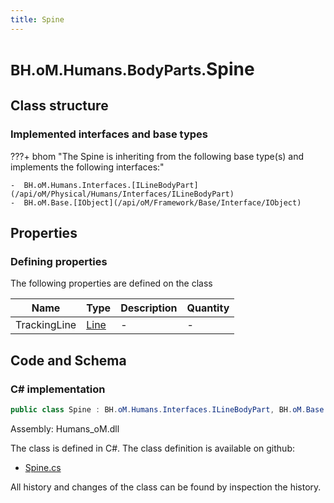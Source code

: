 ```yaml
---
title: Spine
---
```


# <small>BH.oM.Humans.BodyParts.</small>**Spine**



## Class structure

### Implemented interfaces and base types

???+ bhom "The Spine is inheriting from the following base type(s) and implements the following interfaces:"

    -  BH.oM.Humans.Interfaces.[ILineBodyPart](/api/oM/Physical/Humans/Interfaces/ILineBodyPart)
    -  BH.oM.Base.[IObject](/api/oM/Framework/Base/Interface/IObject)


## Properties



### Defining properties

The following properties are defined on the class

| Name             | Type             | Description      | Quantity         |
|------------------|------------------|------------------|------------------|
| TrackingLine | [Line](/api/oM/Dimensional/Geometry/Curve/Line) | - | - |


## Code and Schema

### C# implementation

``` C# title="C#"
public class Spine : BH.oM.Humans.Interfaces.ILineBodyPart, BH.oM.Base.IObject
```

Assembly: Humans_oM.dll

The class is defined in C#. The class definition is available on github:

- [Spine.cs](https://github.com/BHoM/BHoM/blob/develop/Humans_oM/BodyParts\Spine.cs)

All history and changes of the class can be found by inspection the history.
